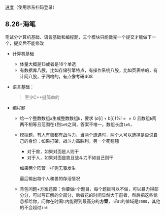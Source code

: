 [进度](https://campus.jd.com/#/myDeliver?type=present)（使用京东扫码登录）

## 8.26-海笔

笔试分计算机基础、语言基础和编程题，三个模块只能做完一个提交才能做下一个，提交后不能修改

+ 计算机基础
	+ 体量大概是13或者是16个单选
	+ 有数据库八股，比如存储引擎特点，有操作系统八股，比如页表啥的，有计网八股，子网啥的，有点像考研408

+ 语言基础：
	>至少C++挺简单的

+ 编程题
	+ 给一个整数数组`a`生成整数数组`b`，要求 $(a[i] + b[i]) \% i == 0$ 且数组`b`两两不相等且范围在`1`到`1e9`之间，答案不唯一。数组长度`1e5`，
	+ 模拟题，有人有兽都有战斗力，当两个遭遇时，两个人可以选择是否说自己的身份；如果打架，战斗力高胜利，另一个死翘翘
		+ 对于兽，如果对面是人则干
		+ 对于人，如果对面是兽且战斗力不如自己则干
		
		如果两个阵营一样则无事发生

		最后输出每个人和兽的存活情况

	+ 背包问题+方案还原：你要做`n`个题目，每个题目可以不做，可以暴力得部分分，可以写正解的全部分，后者花的时间显然大于前者，然后把这些信息都给你，问你在时间`t`内能得到最高分的**方案**，`n`和`t`的值域是`2000`，其他的不会超过`int`
